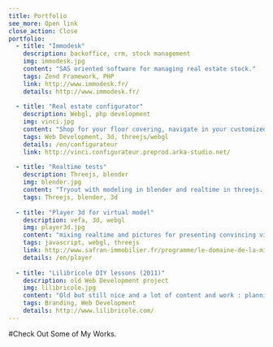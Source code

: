 ```yaml
---
title: Portfolio
see_more: Open link
close_action: Close
portfolio:
  - title: "Immodesk"
    description: backoffice, crm, stock management
    img: immodesk.jpg
    content: "SAS oriented software for managing real estate stock."
    tags: Zend Framework, PHP
    link: http://www.immodesk.fr/
    details: http://www.immodesk.fr/
    
  - title: "Real estate configurator"
    description: Webgl, php development
    img: vinci.jpg
    content: "Shop for your floor covering, navigate in your customized appartement with 3 available decorations."
    tags: Web Development, 3d, threejs/webgl
    details: /en/configurateur
    link: http://vinci.configurateur.preprod.arka-studio.net/
    
  - title: "Realtime tests"
    description: Threejs, blender
    img: blender.jpg
    content: "Tryout with modeling in blender and realtime in threejs. Work in progress."
    tags: Threejs, blender, 3d    
    
  - title: "Player 3d for virtual model"
    description: vefa, 3d, webgl
    img: player3d.jpg
    content: "mixing realtime and pictures for presenting convincing virtual models."
    tags: javascript, webgl, threejs
    link: http://www.safran-immobilier.fr/programme/le-domaine-de-la-mission-talence-gironde/?template=maquette#navigation-programme
    details: /en/player
    
  - title: "Lilibricole DIY lessons (2011)"
    description: old Web Development project
    img: lilibricole.jpg
    content: "Old but still nice and a lot of content and work : planning, booking home management lessons, heavy backoffice for all those data, connexion with facebook API, cash register software..."
    tags: Branding, Web Development
    details: http://www.lilibricole.com/
---
```

#Check Out Some of My Works.
